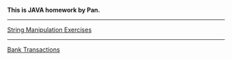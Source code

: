 **This is JAVA homework by Pan.**
***
[String Manipulation Exercises](src/main/java/pers/pan/stringManipulation)
***
[Bank Transactions](src/main/java/pers/pan/bankTransactions)